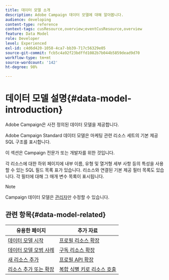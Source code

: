 ```yaml
---
title: 데이터 모델 소개
description: Adobe Campaign 데이터 모델에 대해 알아봅니다.
audience: developing
content-type: reference
context-tags: cusResource,overview;eventCusResource,overview
feature: Data Model
role: Developer
level: Experienced
exl-id: c4d6d420-1058-4ca7-bb39-717c56329e05
source-git-commit: fcb5c4a92f23bdffd1082b7b044b5859dead9d70
workflow-type: tm+mt
source-wordcount: '142'
ht-degree: 98%

---
```


# 데이터 모델 설명{#data-model-introduction}

Adobe Campaign은 사전 정의된 데이터 모델을 제공합니다.

Adobe Campaign Standard 데이터 모델은 마케팅 관련 리소스 세트의 기본 제공 SQL 구조를 표시합니다.

이 섹션은 Campaign 전문가 또는 개발자를 위한 것입니다.

각 리소스에 대한 하위 페이지에 내부 이름, 유형 및 열거형 세부 사항 등의 특성을 사용할 수 있는 SQL 필드 목록 표가 있습니다. 리소스와 연결된 기본 제공 필터 목록도 있습니다. 각 필터에 대해 그 매개 변수 목록이 표시됩니다.

>[!NOTE]
>Campaign 데이터 모델은 [관리자](../../administration/using/users-management.md#functional-administrators)만 수정할 수 있습니다.

## 관련 항목{#data-model-related}

| 유용한 페이지 | 추가 자료 |
|---|---|
| [데이터 모델 시작](data-model-concepts.md) | [프로필 리소스 확장](extending-the-profile-resource-with-a-new-field.md) |
| [데이터 모델 모범 사례](data-model-best-practices.md) | [구독 리소스 확장](extending-the-subscriptions-to-an-application-resource.md) |
| [새 리소스 추가](key-steps-to-add-a-resource.md) | [프로필 API 확장](about-extending-the-api.md) |
| [리소스 추가 또는 확장](creating-or-extending-the-resource.md) | [복합 식별 키로 리소스 호출](uc-calling-resource-id-key.md) |
